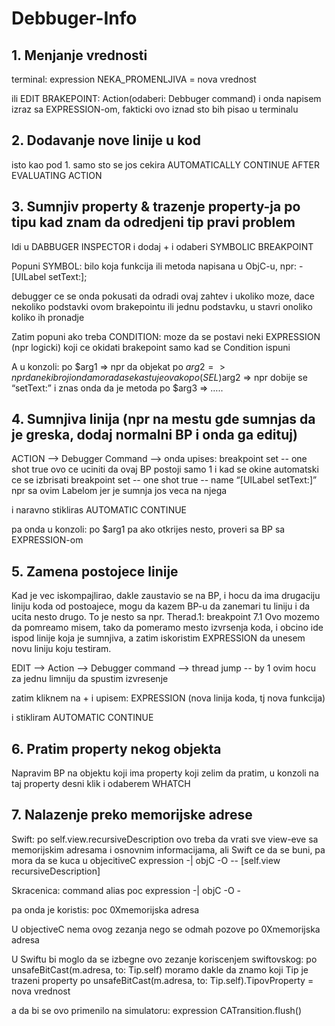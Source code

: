 # Debbuger-Info

## 1. Menjanje vrednosti

terminal:
expression NEKA_PROMENLJIVA = nova vrednost
 
ili EDIT BRAKEPOINT:
Action(odaberi: Debbuger command) i onda napisem izraz sa EXPRESSION-om, fakticki ovo iznad sto bih pisao u terminalu


## 2. Dodavanje nove linije u kod

isto kao pod 1. samo sto se jos cekira AUTOMATICALLY CONTINUE AFTER EVALUATING ACTION


## 3. Sumnjiv property & trazenje property-ja po tipu kad znam da odredjeni tip pravi problem

Idi u DABBUGER INSPECTOR i dodaj + i odaberi SYMBOLIC BREAKPOINT

Popuni SYMBOL: bilo koja funkcija ili metoda napisana u ObjC-u, npr: -[UILabel setText:];

debugger ce se onda pokusati da odradi ovaj zahtev i ukoliko moze, dace nekoliko podstavki ovom brakepointu ili jednu podstavku, u stavri onoliko koliko ih pronadje

Zatim popuni ako treba CONDITION: moze da se postavi neki EXPRESSION (npr logicki) koji ce okidati brakepoint samo kad se Condition ispuni

A u konzoli: 
po $arg1 => npr da objekat
po $arg2 => npr da neki broj i onda mora da se kastuje ovako 
po (SEL)$arg2 => npr dobije se “setText:” i znas onda da je metoda
po $arg3 => …..


## 4. Sumnjiva linija (npr na mestu gde sumnjas da je greska, dodaj normalni BP i onda ga edituj)

ACTION —> Debugger Command —> onda upises: 
breakpoint set -- one shot true     ovo ce uciniti da ovaj BP postoji samo 1 i kad se okine automatski ce se izbrisati
breakpoint set -- one shot true -- name “[UILabel setText:]”       npr sa ovim Labelom jer je sumnja jos veca na njega

i naravno stikliras AUTOMATIC CONTINUE

pa onda u konzoli: po $arg1 pa ako otkrijes nesto, proveri sa BP sa EXPRESSION-om


## 5. Zamena postojece linije

Kad je vec iskompajlirao, dakle zaustavio se na BP, i hocu da ima drugaciju liniju koda od postoajece, mogu da kazem BP-u da zanemari tu liniju i da ucita nesto drugo. To je nesto sa npr. Therad.1: breakpoint 7.1
Ovo mozemo da pomreamo misem, tako da pomeramo mesto izvrsenja koda, i obcino ide ispod linije koja je sumnjiva, a zatim iskoristim EXPRESSION da unesem novu liniju koju testiram.

EDIT —> Action —> Debugger command —> thread jump -- by 1 ovim hocu za jednu limniju da spustim izvresenje

zatim kliknem na + i upisem: EXPRESSION (nova linija koda, tj nova funkcija)

i stikliram AUTOMATIC CONTINUE


## 6. Pratim property nekog objekta

Napravim BP na objektu koji ima property koji zelim da pratim, u konzoli na taj property desni klik i odaberem WHATCH


## 7. Nalazenje preko memorijske adrese

Swift: po self.view.recursiveDescription
ovo treba da vrati sve view-eve sa memorijskim adresama i osnovnim informacijama, ali Swift ce da se buni, pa mora da se kuca u objecitiveC
expression -| objC -O -- [self.view recursiveDescription] 

Skracenica: 
command alias poc expression -| objC -O -

pa onda je koristis:
poc 0Xmemorijska adresa

U objectiveC nema ovog zezanja nego se odmah pozove po 0Xmemorijska adresa

U Swiftu bi moglo da se izbegne ovo zezanje koriscenjem swiftovskog:
po unsafeBitCast(m.adresa, to: Tip.self)     moramo dakle da znamo koji Tip je trazeni property
po unsafeBitCast(m.adresa, to: Tip.self).TipovProperty = nova vrednost

a da bi se ovo primenilo na simulatoru: expression CATransition.flush()

